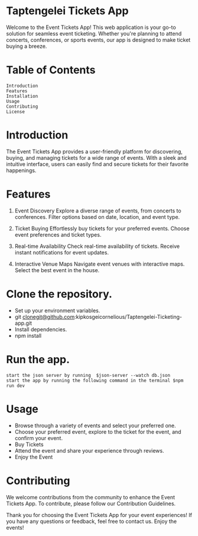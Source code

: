 # Taptengelei Tickets App
Welcome to the Event Tickets App! This web application is your go-to solution for seamless event ticketing. Whether you're planning to attend concerts, conferences, or sports events, our app is designed to make ticket buying a breeze.

# Table of Contents
    Introduction
    Features
    Installation
    Usage
    Contributing
    License
# Introduction
The Event Tickets App provides a user-friendly platform for discovering, buying, and managing tickets for a wide range of events. With a sleek and intuitive interface, users can easily find and secure tickets for their favorite happenings.

# Features

1. Event Discovery
    Explore a diverse range of events, from concerts to conferences.
    Filter options based on date, location, and event type.

2. Ticket Buying 
    Effortlessly buy tickets for your preferred events.
    Choose event preferences and ticket types.

3. Real-time Availability
    Check real-time availability of tickets.
    Receive instant notifications for event updates.

4. Interactive Venue Maps
    Navigate event venues with interactive maps.
    Select the best event in the house.




# Clone the repository.

   - Set up your environment variables.
   - git clonegit@github.com:kipkosgeicornelious/Taptengelei-Ticketing-app.git
   - Install dependencies.
   - npm install
    

# Run the app.
    start the json server by running  $json-server --watch db.json
    start the app by running the following command in the terminal $npm run dev 

# Usage
   
   - Browse through a variety of events and select your preferred one.
   - Choose your preferred event, explore to the ticket for the event, and confirm your event.
   - Buy Tickets
   - Attend the event and share your experience through reviews.
   - Enjoy the Event


# Contributing
We welcome contributions from the community to enhance the Event Tickets App. To contribute, please follow our Contribution Guidelines.


Thank you for choosing the Event Tickets App for your event experiences! If you have any questions or feedback, feel free to contact us. Enjoy the events!